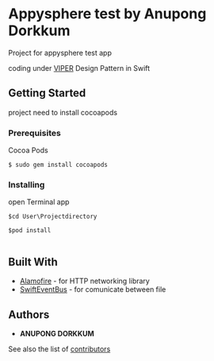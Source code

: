 # Appysphere test by Anupong Dorkkum

Project for appysphere test app

coding under [VIPER](https://www.objc.io/issues/13-architecture/viper/)  Design Pattern in Swift


## Getting Started

project need to install cocoapods


### Prerequisites

Cocoa Pods

```
$ sudo gem install cocoapods
```

### Installing

open Terminal app

```
$cd User\Projectdirectory
```
```
$pod install
```
```

```

## Built With

* [Alamofire](https://github.com/Alamofire/Alamofire) - for  HTTP networking library
* [SwiftEventBus](https://github.com/sabirvirtuoso/SwiftEventBus) - for comunicate between file


## Authors

* **ANUPONG DORKKUM**

See also the list of [contributors](https://github.com/anupongdk) 
